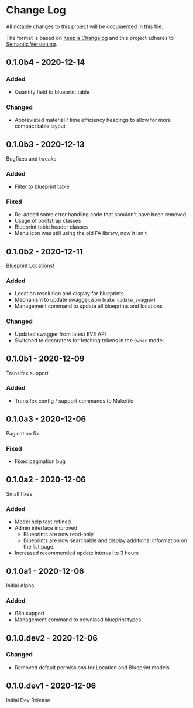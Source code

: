 # Change Log

All notable changes to this project will be documented in this file.

The format is based on [Keep a Changelog](http://keepachangelog.com/)
and this project adheres to [Semantic Versioning](http://semver.org/).

## 0.1.0b4 - 2020-12-14

### Added

- Quantity field to blueprint table

### Changed

- Abbreviated material / time efficiency headings to allow for more compact table layout

## 0.1.0b3 - 2020-12-13

Bugfixes and tweaks

### Added

- Filter to blueprint table

### Fixed

- Re-added some error handling code that shouldn't have been removed
- Usage of bootstrap classes
- Blueprint table header classes
- Menu icon was still using the old FA library, now it isn't

## 0.1.0b2 - 2020-12-11

Blueprint Locations!

### Added

- Location resolution and display for blueprints
- Mechanism to update swagger.json (`make update_swagger`)
- Management command to update all blueprints and locations

### Changed

- Updated swagger from latest EVE API
- Switched to decorators for fetching tokens in the `Owner` model

## 0.1.0b1 - 2020-12-09

Transifex support

### Added

- Transifex config / support commands to Makefile

## 0.1.0a3 - 2020-12-06

Pagination fix

### Fixed

- Fixed pagination bug

## 0.1.0a2 - 2020-12-06

Small fixes

### Added

- Model help text refined
- Admin interface improved
  - Blueprints are now read-only
  - Blueprints are now searchable and display additional information on the list page.
- Increased recommended update interval to 3 hours

## 0.1.0a1 - 2020-12-06

Initial Alpha

### Added

- i18n support
- Management command to download blueprint types

## 0.1.0.dev2 - 2020-12-06

### Changed

- Removed default permissions for Location and Blueprint models

## 0.1.0.dev1 - 2020-12-06

Initial Dev Release
